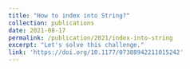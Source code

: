 ```yaml
---
title: "How to index into String?"
collection: publications
date: 2021-08-17
permalink: /publication/2021/index-into-string
excerpt: "Let's solve this challenge."
link: 'https://doi.org/10.1177/07388942211015242'
---
```

